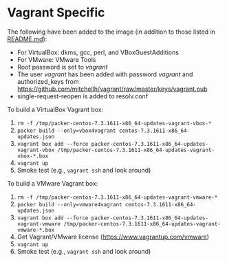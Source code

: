 Vagrant Specific
================

The following have been added to the image (in addition to those listed in [README.md](README.md)):

  * For VirtualBox: dkms, gcc, perl, and VBoxGuestAdditions
  * For VMware: VMware Tools
  * Root password is set to *vagrant*
  * The user *vagrant* has been added with password *vagrant* and authorized_keys from https://github.com/mitchellh/vagrant/raw/master/keys/vagrant.pub
  * single-request-reopen is added to resolv.conf

To build a VirtualBox Vagrant box:

  1. `rm -f /tmp/packer-centos-7.3.1611-x86_64-updates-vagrant-vbox-*`
  1. `packer build --only=vbox4vagrant centos-7.3.1611-x86_64-updates.json`
  1. `vagrant box add --force packer-centos-7.3.1611-x86_64-updates-vagrant-vbox /tmp/packer-centos-7.3.1611-x86_64-updates-vagrant-vbox-*.box`
  1. `vagrant up`
  1. Smoke test (e.g., `vagrant ssh` and look around)

To build a VMware Vagrant box:

  1. `rm -f /tmp/packer-centos-7.3.1611-x86_64-updates-vagrant-vmware-*`
  1. `packer build --only=vmware4vagrant centos-7.3.1611-x86_64-updates.json`
  1. `vagrant box add --force packer-centos-7.3.1611-x86_64-updates-vagrant-vmware /tmp/packer-centos-7.3.1611-x86_64-updates-vagrant-vmware-*.box`
  1. Get Vagrant/VMware license (https://www.vagrantup.com/vmware)
  1. `vagrant up`
  1. Smoke test (e.g., `vagrant ssh` and look around)

